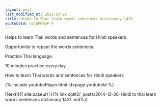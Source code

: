 ```yaml
---
layout: post
last_modified_at: 2021-03-29
title: Hindi to Thai learn words sentences dictionary 1428 
youtubeId: ybjbKN6yP-Y
---
```

 
 
Helps to learn Thai words and sentences for Hindi speakers.

Opportunitiy to repeat the words sentences. 

Practice Thai language. 
 
10 minutes practice every day. 
 
How to learn Thai words and sentences for Hindi speakers 
 
{% include youtubePlayer.html id=page.youtubeId %}
 
 
[Next]({{ site.baseurl }}{% link  split2/_posts/2014-12-26-Hindi to thai learn words sentences dictionary 1431 .md%})
 
